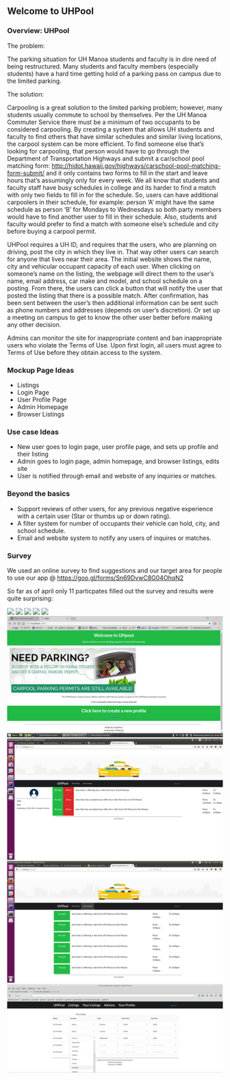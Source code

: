 ## Welcome to UHPool

### Overview: UHPool

The problem:

The parking situation for UH Manoa students and faculty is in dire need of being restructured. Many students and faculty members (especially students) have a hard time getting hold of a parking pass on campus due to the limited parking.

The solution:

Carpooling is a great solution to the limited parking problem; however, many students usually commute to school by themselves. Per the UH Manoa Commuter Service there must be a minimum of two occupants to be considered carpooling. By creating a system that allows UH students and faculty to find others that have similar schedules and similar living locations, the carpool system can be more efficient. To find someone else that’s looking for carpooling, that person would have to go through the Department of Transportation Highways and submit a car/school pool matching form: http://hidot.hawaii.gov/highways/carschool-pool-matching-form-submit/ and it only contains two forms to fill in the start and leave hours that’s assumingly only for every week. We all know that students and faculty staff have busy schedules in college and its harder to find a match with only two fields to fill in for the schedule. So, users can have additional carpoolers in their schedule, for example: person ‘A’ might have the same schedule as person ‘B’ for Mondays to Wednesdays so both party members would have to find another user to fill in their schedule. Also, students and faculty would prefer to find a match with someone else’s schedule and city before buying a carpool permit.

UHPool requires a UH ID, and requires that the users, who are planning on driving, post the city in which they live in. That way other users can search for anyone that lives near their area. The initial website shows the name, city and vehicular occupant capacity of each user. When clicking on someone’s name on the listing, the webpage will direct them to the user’s name, email address, car make and model, and school schedule on a posting. From there, the users can click a button that will notify the user that posted the listing that there is a possible match. After confirmation, has been sent between the user’s then additional information can be sent such as phone numbers and addresses (depends on user’s discretion). Or set up a meeting on campus to get to know the other user better before making any other decision.

Admins can monitor the site for inappropriate content and ban inappropriate users who violate the Terms of Use. Upon first login, all users must agree to Terms of Use before they obtain access to the system.

### Mockup Page Ideas

- Listings
- Login Page
- User Profile Page
- Admin Homepage
- Browser Listings

### Use case Ideas

- New user goes to login page, user profile page, and sets up profile and their listing
- Admin goes to login page, admin homepage, and browser listings, edits site
- User is notified through email and website of any inquiries or matches.

### Beyond the basics

- Support reviews of other users, for any previous negative experience with a certain user (Star or thumbs up or down rating).
- A filter system for number of occupants their vehicle can hold, city, and school schedule.
- Email and website system to notify any users of inquires or matches.

### Survey
We used an online survey to find suggestions and our target area for people to use our app @ https://goo.gl/forms/Sn69DvwC8G04OhqN2

So far as of april only 11 particpates filled out the survey and results were quite surprising:


<img class="ui image" src="../images/pool survey 1.JPG">

<img class="ui image" src="../images/pool survey 2.JPG">

<img class="ui image" src="../images/pool survey 3.JPG">

<img class="ui image" src="../images/pool survey 4.JPG">

<img class="ui image" src="../images/pool survey 5.JPG">

<img class="ui image" src="/images/landing.png">

<img class="ui image" src="/images/profile-page.png">

<img class="ui image" src="/images/listings-page.png">

<img class="ui image" src="/images/yourListings.png">
